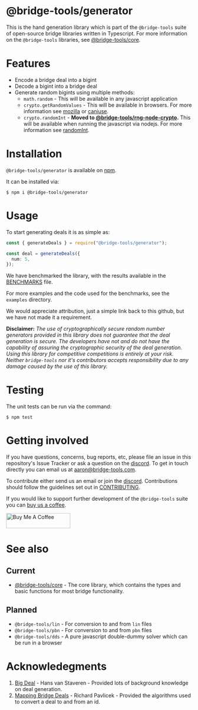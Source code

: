# @bridge-tools/generator

This is the hand generation library which is part of the `@bridge-tools` suite of open-source bridge libraries written in Typescript. For more information on the `@bridge-tools` libraries, see [@bridge-tools/core](https://github.com/aaron-hutton/bridge-tools/tree/main/packages/core).

# Features

- Encode a bridge deal into a bigint
- Decode a bigint into a bridge deal
- Generate random bigints using multiple methods:
  - `math.random` - This will be available in any javascript application
  - `crypto.getRandomValues` - This will be available in browsers. For more information see [mozilla](https://developer.mozilla.org/en-US/docs/Web/API/Crypto/getRandomValues) or [caniuse](https://caniuse.com/getrandomvalues).
  - `crypto.randomInt` - **Moved to [@bridge-tools/rng-node-crypto](https://github.com/aaron-hutton/bridge-tools/tree/main/packages/rng-node-crypto).** This will be available when running the javascript via nodejs. For more information see [randomInt](https://nodejs.org/api/crypto.html#cryptorandomintmin-max-callback).

# Installation

`@bridge-tools/generator` is available on [npm](https://www.npmjs.com/package/@bridge-tools/generator).

It can be installed via:

```console
$ npm i @bridge-tools/generator
```

# Usage

To start generating deals it is as simple as:

```typescript
const { generateDeals } = require("@bridge-tools/generator");

const deal = generateDeals({
  num: 5,
});
```

We have benchmarked the library, with the results available in the [BENCHMARKS](BENCHMARKS.md) file.

For more examples and the code used for the benchmarks, see the `examples` directory.

We would appreciate attribution, just a simple link back to this github, but we have not made it a requirement.

**Disclaimer:** _The use of cryptographically secure random number generators provided in this library does not guarantee that the deal generation is secure. The developers have not and do not have the capability of assuring the cryptographic security of the deal generation. Using this library for competitive competitions is entirely at your risk. Neither `bridge-tools` nor it's contributors accepts responsibility due to any damage caused by the use of this library._

# Testing

The unit tests can be run via the command:

```console
$ npm test
```

# Getting involved

If you have questions, concerns, bug reports, etc, please file an issue in this repository's Issue Tracker or ask a question on the [discord](https://discord.gg/fxAQcRY2dt).
To get in touch directly you can email us at [aaron@bridge-tools.com](mailto:aaron@bridge-tools.com?subject=[GitHub]).

To contribute either send us an email or join the [discord](https://discord.gg/fxAQcRY2dt). Contributions should follow the guidelines set out in [CONTRIBUTING](https://github.com/aaron-hutton/bridge-tools/blob/main/CONTRIBUTING.md).

If you would like to support further development of the `@bridge-tools` suite you can [buy us a coffee](https://www.buymeacoffee.com/bridgetools).

<a href="https://www.buymeacoffee.com/bridgetools" target="_blank"><img src="https://cdn.buymeacoffee.com/buttons/default-orange.png" alt="Buy Me A Coffee" height="41" width="174"></a>

# See also

## Current

- [@bridge-tools/core](https://github.com/aaron-hutton/bridge-tools/tree/main/packages/core) - The core library, which contains the types and basic functions for most bridge functionality.

## Planned

- `@bridge-tools/lin` - For conversion to and from `lin` files
- `@bridge-tools/pbn` - For conversion to and from `pbn` files
- `@bridge-tools/dds` - A pure javascript double-dummy solver which can be run in a browser

# Acknowledegments

1. [Big Deal](https://sater.home.xs4all.nl/doc.html#_Toc489968645) - Hans van Staveren - Provided lots of background knowledge on deal generation.
2. [Mapping Bridge Deals](http://www.rpbridge.net/7z68.htm) - Richard Pavlicek - Provided the algorithms used to convert a deal to and from an id.
